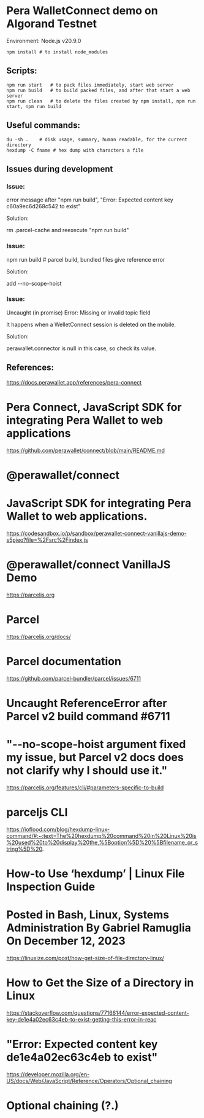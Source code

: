 
# Pera WalletConnect demo on Algorand Testnet

Environment: Node.js v20.9.0
```
npm install	# to install node_modules
```

## Scripts:
```
npm run start	# to pack files immediately, start web server
npm run build	# to build packed files, and after that start a web server
npm run clean	# to delete the files created by npm install, npm run start, npm run build
```
## Useful commands:
```
du -sh .	# disk usage, summary, human readable, for the current directory
hexdump -C fname # hex dump with characters a file 
```

## Issues during development

### Issue: 

error message after "npm run build", "Error: Expected content key c60a9ec6d268c542 to exist"

Solution: 

rm .parcel-cache and reexecute "npm run build"

### Issue:

npm run build	# parcel build, bundled files give reference error 

Solution:

add --no-scope-hoist

### Issue:

Uncaught (in promise) Error: Missing or invalid topic field

It happens when a WelletConnect session is deleted on the mobile.

Solution:

perawallet.connector is null in this case, so check its value.

## References:

https://docs.perawallet.app/references/pera-connect
  # Pera Connect, JavaScript SDK for integrating Pera Wallet to web applications

https://github.com/perawallet/connect/blob/main/README.md
  # @perawallet/connect
  # JavaScript SDK for integrating Pera Wallet to web applications. 

https://codesandbox.io/p/sandbox/perawallet-connect-vanillajs-demo-s5pjeo?file=%2Fsrc%2Findex.js
  # @perawallet/connect VanillaJS Demo

https://parceljs.org
  # Parcel

https://parceljs.org/docs/
  # Parcel documentation

https://github.com/parcel-bundler/parcel/issues/6711
  # Uncaught ReferenceError after Parcel v2 build command #6711
  # "--no-scope-hoist argument fixed my issue, but Parcel v2 docs does not clarify why I should use it."

https://parceljs.org/features/cli/#parameters-specific-to-build
  # parceljs CLI

https://ioflood.com/blog/hexdump-linux-command/#:~:text=The%20hexdump%20command%20in%20Linux%20is%20used%20to%20display%20the,%5Boption%5D%20%5Bfilename_or_string%5D%20.
  # How-to Use ‘hexdump’ | Linux File Inspection Guide
  # Posted in Bash, Linux, Systems Administration By Gabriel Ramuglia On December 12, 2023

https://linuxize.com/post/how-get-size-of-file-directory-linux/
  # How to Get the Size of a Directory in Linux

https://stackoverflow.com/questions/77166144/error-expected-content-key-de1e4a02ec63c4eb-to-exist-getting-this-error-in-reac
  # "Error: Expected content key de1e4a02ec63c4eb to exist"

https://developer.mozilla.org/en-US/docs/Web/JavaScript/Reference/Operators/Optional_chaining
  # Optional chaining (?.)
